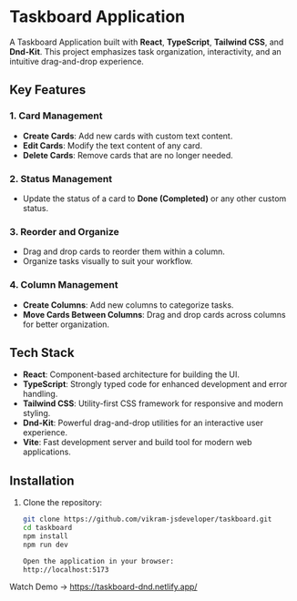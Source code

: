 # Taskboard Application

A Taskboard Application built with **React**, **TypeScript**, **Tailwind CSS**, and **Dnd-Kit**. This project emphasizes task organization, interactivity, and an intuitive drag-and-drop experience.

## Key Features

### 1. Card Management

- **Create Cards**: Add new cards with custom text content.
- **Edit Cards**: Modify the text content of any card.
- **Delete Cards**: Remove cards that are no longer needed.

### 2. Status Management

- Update the status of a card to **Done (Completed)** or any other custom status.

### 3. Reorder and Organize

- Drag and drop cards to reorder them within a column.
- Organize tasks visually to suit your workflow.

### 4. Column Management

- **Create Columns**: Add new columns to categorize tasks.
- **Move Cards Between Columns**: Drag and drop cards across columns for better organization.

## Tech Stack

- **React**: Component-based architecture for building the UI.
- **TypeScript**: Strongly typed code for enhanced development and error handling.
- **Tailwind CSS**: Utility-first CSS framework for responsive and modern styling.
- **Dnd-Kit**: Powerful drag-and-drop utilities for an interactive user experience.
- **Vite**: Fast development server and build tool for modern web applications.

## Installation

1. Clone the repository:

   ```bash
   git clone https://github.com/vikram-jsdeveloper/taskboard.git
   cd taskboard
   npm install
   npm run dev

   Open the application in your browser:
   http://localhost:5173
   ```

Watch Demo -> https://taskboard-dnd.netlify.app/
